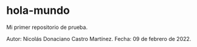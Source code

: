 # hola-mundo
Mi primer repositorio de prueba.


Autor: Nicolás Donaciano Castro Martínez.
Fecha: 09 de febrero de 2022.
